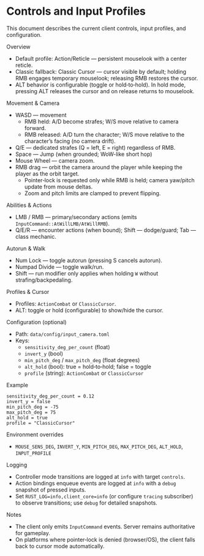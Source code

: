 # Controls and Input Profiles

This document describes the current client controls, input profiles, and configuration.

Overview
- Default profile: Action/Reticle — persistent mouselook with a center reticle.
- Classic fallback: Classic Cursor — cursor visible by default; holding RMB engages temporary mouselook; releasing RMB restores the cursor.
- ALT behavior is configurable (toggle or hold‑to‑hold). In hold mode, pressing ALT releases the cursor and on release returns to mouselook.

Movement & Camera
- WASD — movement
  - RMB held: A/D become strafes; W/S move relative to camera forward.
  - RMB released: A/D turn the character; W/S move relative to the character’s facing (no camera drift).
- Q/E — dedicated strafes (Q = left, E = right) regardless of RMB.
- Space — Jump (when grounded; WoW-like short hop)
- Mouse Wheel — camera zoom.
- RMB drag — orbit the camera around the player while keeping the player as the orbit target.
  - Pointer‑lock is requested only while RMB is held; camera yaw/pitch update from mouse deltas.
  - Zoom and pitch limits are clamped to prevent flipping.

Abilities & Actions
- LMB / RMB — primary/secondary actions (emits `InputCommand::AtWillLMB/AtWillRMB`).
- Q/E/R — encounter actions (when bound); Shift — dodge/guard; Tab — class mechanic.

Autorun & Walk
- Num Lock — toggle autorun (pressing S cancels autorun).
- Numpad Divide — toggle walk/run.
 - Shift — run modifier only applies when holding `W` without strafing/backpedaling.

Profiles & Cursor
- Profiles: `ActionCombat` or `ClassicCursor`.
- ALT: toggle or hold (configurable) to show/hide the cursor.

Configuration (optional)
- Path: `data/config/input_camera.toml`
- Keys:
  - `sensitivity_deg_per_count` (float)
  - `invert_y` (bool)
  - `min_pitch_deg` / `max_pitch_deg` (float degrees)
  - `alt_hold` (bool): true = hold‑to‑hold; false = toggle
  - `profile` (string): `ActionCombat` or `ClassicCursor`

Example
```
sensitivity_deg_per_count = 0.12
invert_y = false
min_pitch_deg = -75
max_pitch_deg = 75
alt_hold = true
profile = "ClassicCursor"
```

Environment overrides
- `MOUSE_SENS_DEG`, `INVERT_Y`, `MIN_PITCH_DEG`, `MAX_PITCH_DEG`, `ALT_HOLD`, `INPUT_PROFILE`

Logging
- Controller mode transitions are logged at `info` with target `controls`.
- Action bindings enqueue events are logged at `info` with a `debug` snapshot of pressed inputs.
- Set `RUST_LOG=info,client_core=info` (or configure `tracing` subscriber) to observe transitions; use `debug` for detailed snapshots.

Notes
- The client only emits `InputCommand` events. Server remains authoritative for gameplay.
- On platforms where pointer‑lock is denied (browser/OS), the client falls back to cursor mode automatically.
